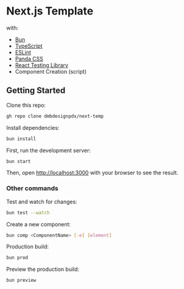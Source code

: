 # Next.js Template

with:
- [Bun](https://bun.sh)
- [TypeScript](https://www.typescriptlang.org)
- [ESLint](https://eslint.org)
- [Panda CSS](https://panda-css.com/docs/installation/nextjs)
- [React Testing Library](https://testing-library.com/docs/react-testing-library/intro)
- Component Creation (script)

## Getting Started

Clone this repo:

```bash
gh repo clone dmbdesignpdx/next-temp
```

Install dependencies:

```bash
bun install
```

First, run the development server:

```bash
bun start
```

Then, open [http://localhost:3000](http://localhost:3000) with your browser to see the result.

### Other commands

Test and watch for changes:

```bash
bun test --watch
```

Create a new component:

```bash
bun comp <ComponentName> [-e] [element]
```

Production build:

```bash
bun prod
```

Preview the production build:

```bash
bun preview
```
